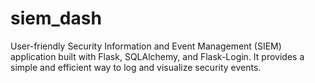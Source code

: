 # siem_dash
User-friendly Security Information and Event Management (SIEM) application built with Flask, SQLAlchemy, and Flask-Login. It provides a simple and efficient way to log and visualize security events.
